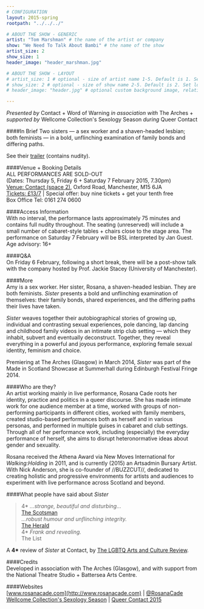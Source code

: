 ```yaml
---
# CONFIGURATION
layout: 2015-spring
rootpath: "../../../"

# ABOUT THE SHOW - GENERIC
artist: "Tom Marshman" # the name of the artist or company
show: "We Need To Talk About Bambi" # the name of the show
artist_size: 2
show_size: 1
header_image: "header_marshman.jpg"

# ABOUT THE SHOW - LAYOUT
# artist_size: 1 # optional - size of artist name 1-5. Default is 1. Set longer names to lower values
# show_size: 2 # optional - size of show name 2-5. Default is 2. Set longer names to lower values
# header_image: "header.jpg" # optional custom background image, relative to current page

---
```

*Presented by* Contact + Word of Warning *in association with* The Arches + *supported by* Wellcome Collection's Sexology Season *during* Queer Contact                
                    
####In Brief
Two sisters — a sex worker and a shaven-headed lesbian; both feminists — in a bold, unflinching examination of family bonds and differing paths.              
                    
See their [trailer](http://vimeo.com/102549824) (contains nudity).        
                    
####Venue + Booking Details    
ALL PERFORMANCES ARE SOLD-OUT                               
(Dates: Thursday 5, Friday 6 + Saturday 7 February 2015, 7.30pm)     
[Venue: Contact (space 2)](http://contactmcr.com/visit/getting-here), Oxford Road, Manchester, M15 6JA    
[Tickets: £13/7](https://contactmcr.com/whats-on/29293-qc2015-amy-and-rosana-cade-sister/booking) | Special offer: buy nine tickets + get your tenth free    
Box Office Tel: 0161 274 0600     
        
####Access Information         
With no interval, the performance lasts approximately 75 minutes and contains full nudity throughout. The seating (unreserved) will include a small number of cabaret-style tables + chairs close to the stage area. The performance on Saturday 7 February will be BSL interpreted by Jan Guest. Age advisory: 16+             
                    
####Q&A             
On Friday 6 February, following a short break, there will be a post-show talk with the company hosted by Prof. Jackie Stacey (University of Manchester).                  
                    
####More            
Amy is a sex worker. Her sister, Rosana, a shaven-headed lesbian. They are both feminists. *Sister* presents a bold and unflinching examination of themselves: their family bonds, shared experiences, and the differing paths their lives have taken.

*Sister* weaves together their autobiographical stories of growing up, individual and contrasting sexual experiences, pole dancing, lap dancing and childhood family videos in an intimate strip club setting — which they inhabit, subvert and eventually deconstruct. Together, they reveal everything in a powerful and joyous performance, exploring female sexual identity, feminism and choice.          
                    
Premiering at The Arches (Glasgow) in March 2014, *Sister* was part of the Made in Scotland Showcase at Summerhall during Edinburgh Festival Fringe 2014.         
                    
####Who are they?    
An artist working mainly in live performance, Rosana Cade roots her identity, practice and politics in a queer discourse. She has made intimate work for one audience member at a time, worked with groups of non-performing participants in different cities, worked with family members, created studio-based performances both as herself and in various personas, and performed in multiple guises in cabaret and club settings. Through all of her performance work, including (especially) the everyday performance of herself, she aims to disrupt heteronormative ideas about gender and sexuality.                 
                    
Rosana received the Athena Award via New Moves International for *Walking:Holding* in 2011, and is currently (2015) an Artsadmin Bursary Artist. With Nick Anderson, she is co-founder of //BUZZCUT//, dedicated to creating holistic and progressive environments for artists and audiences to experiment with live performance across Scotland and beyond.             
                    
####What people have said about *Sister*              
>4\* *…strange, beautiful and disturbing…*<br>[The Scotsman](http://www.scotsman.com/what-s-on/theatre-comedy-dance/theatre-review-sisters-glasgow-1-3332968)           
>*…robust humour and unflinching integrity.*<br>[The Herald](http://www.heraldscotland.com/arts-ents/stage/performance-review-behaviour-festival-credible-likeable-superstar-rolemodelsister-ar.23635824)                  
>4\* *Frank and revealing.*<br>The List                
        
A **4\*** review of *Sister* at Contact, by [The LGBTQ Arts and Culture Review](http://lgbtqartsandculturereview.com/2015/02/14/review-sister-by-rosana-and-amy-cade).        
        
####Credits    
Developed in association with The Arches (Glasgow), and with support from the National Theatre Studio + Battersea Arts Centre.            
                    
####Websites        
[www.rosanacade.com](http://www.rosanacade.com) | [@RosanaCade](http://twitter.com/RosanaCade)<br>[Wellcome Collection's Sexology Season](http://www.wellcomecollection.org/sexologyseasonmanchester) | [Queer Contact 2015](http://www.contactmcr.com/queercontact)
